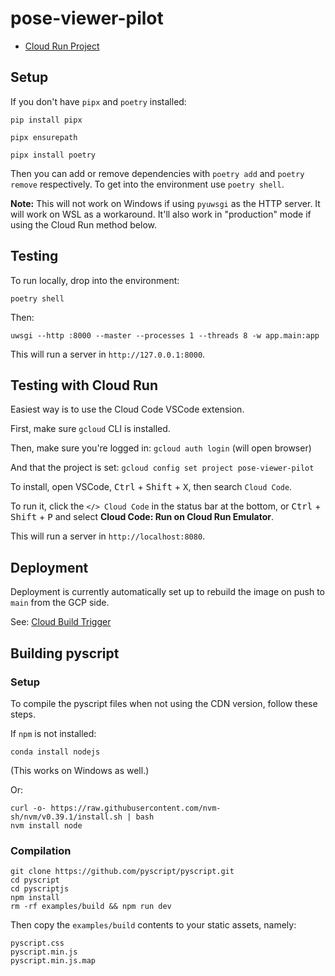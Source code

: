 # pose-viewer-pilot

- [Cloud Run Project](https://console.cloud.google.com/run/detail/us-central1/pose-viewer-pilot/metrics?organizationId=284540140746&project=pose-viewer-pilot)

## Setup
If you don't have `pipx` and `poetry` installed:
```
pip install pipx
```
```
pipx ensurepath
```
```
pipx install poetry
```

Then you can add or remove dependencies with `poetry add` and `poetry remove` respectively. To get into the environment use `poetry shell`.

**Note:** This will not work on Windows if using `pyuwsgi` as the HTTP server. It will work on WSL as a workaround. It'll also work in "production" mode if using the Cloud Run method below.

## Testing
To run locally, drop into the environment:
```
poetry shell
```
Then:
```
uwsgi --http :8000 --master --processes 1 --threads 8 -w app.main:app
```
This will run a server in `http://127.0.0.1:8000`.


## Testing with Cloud Run
Easiest way is to use the Cloud Code VSCode extension.

First, make sure `gcloud` CLI is installed.

Then, make sure you're logged in: `gcloud auth login` (will open browser)

And that the project is set: `gcloud config set project pose-viewer-pilot`

To install, open VSCode, <kbd>Ctrl</kbd> + <kbd>Shift</kbd> + <kbd>X</kbd>, then search `Cloud Code`.

To run it, click the `</> Cloud Code` in the status bar at the bottom, or <kbd>Ctrl</kbd> + <kbd>Shift</kbd> + <kbd>P</kbd>
and select **Cloud Code: Run on Cloud Run Emulator**.

This will run a server in `http://localhost:8080`.


## Deployment
Deployment is currently automatically set up to rebuild the image on push to `main` from the GCP side.

See: [Cloud Build Trigger](https://console.cloud.google.com/cloud-build/triggers?organizationId=284540140746&project=pose-viewer-pilot)

## Building pyscript
### Setup

To compile the pyscript files when not using the CDN version, follow these steps.

If `npm` is not installed:
```
conda install nodejs
```
(This works on Windows as well.)

Or:
```
curl -o- https://raw.githubusercontent.com/nvm-sh/nvm/v0.39.1/install.sh | bash
nvm install node
```

### Compilation
```
git clone https://github.com/pyscript/pyscript.git
cd pyscript
cd pyscriptjs
npm install
rm -rf examples/build && npm run dev
```

Then copy the `examples/build` contents to your static assets, namely:
```
pyscript.css
pyscript.min.js
pyscript.min.js.map
```